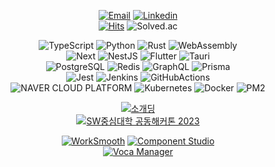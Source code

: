 <div align="center">

[![Email](https://img.shields.io/badge/iam@gwansik.dev-005FF9?style=flat&logo=Mail.Ru&logoColor=white)](mailto:iam@gwansik.dev)
[![Linkedin](https://img.shields.io/badge/GwanSik_Kim-0A66C2?style=flat&logo=Linkedin&logoColor=white)](https://www.linkedin.com/in/gwansikk/)  
[![Hits](https://hits.seeyoufarm.com/api/count/incr/badge.svg?url=https%3A%2F%2Fgithub.com%2Fgwansikk&count_bg=%2379C83D&title_bg=%23555555&icon=github.svg&icon_color=%23E7E7E7&title=hits&edge_flat=false)](https://hits.seeyoufarm.com)
![Solved.ac](http://mazassumnida.wtf/api/mini/generate_badge?boj=seorit)

![TypeScript](https://img.shields.io/badge/TypeScript-3178C6?style=flat&logo=TypeScript&logoColor=white)
![Python](https://img.shields.io/badge/Python-3776AB?&logo=Python&logoColor=white)
![Rust](https://img.shields.io/badge/Rust-000000?style=flat&logo=Rust&logoColor=white)
![WebAssembly](https://img.shields.io/badge/WebAssembly-654FF0?style=flat&logo=WebAssembly&logoColor=white)  
![Next](https://img.shields.io/badge/Next.js-000000?style=flat&logo=Next.js)
![NestJS](https://img.shields.io/badge/NestJS-E0234E?style=flat&logo=NestJS)
![Flutter](https://img.shields.io/badge/Flutter-02569B?style=flat&logo=Flutter)
![Tauri](https://img.shields.io/badge/Tauri-FFC131?style=flat&logo=Tauri&logoColor=white)  
![PostgreSQL](https://img.shields.io/badge/PostgreSQL-4169E1?style=flat&logo=PostgreSQL&logoColor=white)
![Redis](https://img.shields.io/badge/Redis-DC382D?style=flat&logo=Redis&logoColor=white)
![GraphQL](https://img.shields.io/badge/GraphQL-E10098?style=flat&logo=GraphQL)
![Prisma](https://img.shields.io/badge/Prisma-2D3748?style=flat&logo=Prisma)  
![Jest](https://img.shields.io/badge/Jest-C21325?style=flat&logo=Jest)
![Jenkins](https://img.shields.io/badge/Jenkins-D24939?style=flat&logo=Jenkins&logoColor=white)
![GitHubActions](https://img.shields.io/badge/GitHub_Actions-2088FF?style=flat&logo=GitHubActions&logoColor=white)  
![NAVER CLOUD PLATFORM](https://img.shields.io/badge/NAVER_CLOUD_PLATFORM-03C75A?style=flat&logo=Naver&logoColor=white)
![Kubernetes](https://img.shields.io/badge/Kubernetes-326CE5?style=flat&logo=Kubernetes&logoColor=white)
![Docker](https://img.shields.io/badge/Docker-2496ED?style=flat&logo=Docker&logoColor=white)
![PM2](https://img.shields.io/badge/PM2-2B037A?style=flat&logo=PM2)

[![소개딩](https://img.shields.io/badge/최우수-소개딩_해커톤_시즌4-9cf)](https://github.com/Hackerthon-FakeDeveloper)  
[![SW중심대학 공동해커톤 2023](https://img.shields.io/badge/최우수-SW중심대학_공동해커톤_2023-071D49)](https://github.com/Hackerthon-FakeDeveloper)

[![WorkSmooth](https://img.shields.io/badge/WorkSmooth-292929)](https://github.com/worksmooth)
[![Component Studio](https://img.shields.io/badge/Component_Studio-8A2BE2)](https://github.com/component-studio)  
[![Voca Manager](https://img.shields.io/badge/자동화에_집중한_영단어_프로그램-Voca_Manager-40c3ed)](https://vocamanager.com)

</div>
